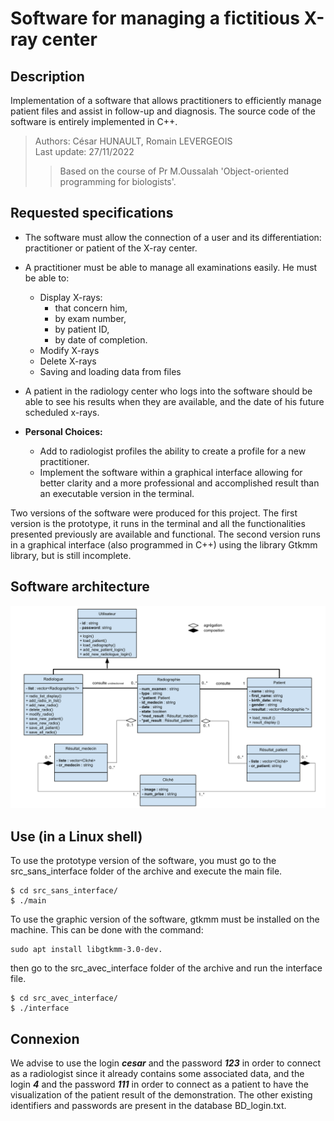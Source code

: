 # Software for managing a fictitious X-ray center

## Description
Implementation of a software that allows practitioners to efficiently manage patient files and assist in follow-up and diagnosis. The source code of the software is entirely implemented in C++. 

>Authors: César HUNAULT, Romain LEVERGEOIS </br>
>Last update: 27/11/2022</br>
>>Based on the course of Pr M.Oussalah 'Object-oriented programming for biologists'.

## Requested specifications

- The software must allow the connection of a user and its differentiation: practitioner or patient of the X-ray center.
- A practitioner must be able to manage all examinations easily. He must be able to:
  - Display X-rays:
    - that concern him,
    - by exam number,
    - by patient ID,
    - by date of completion.
  - Modify X-rays
  - Delete X-rays
  - Saving and loading data from files    
    
- A patient in the radiology center who logs into the software should be able to see his results when they are available, and the date of his future scheduled x-rays.    

- **Personal Choices:**
  - Add to radiologist profiles the ability to create a profile for a new practitioner.
  - Implement the software within a graphical interface allowing for better clarity and a more professional and accomplished result than an executable version in the terminal.
    
Two versions of the software were produced for this project. The first version is the prototype, it runs in the terminal and all the functionalities presented previously are available and functional. The second version runs in a graphical interface (also programmed in C++) using the library Gtkmm library, but is still incomplete.

## Software architecture 

![alt text](https://github.com/Cesar-Hunault/POO_Project/blob/master/UML_graph.svg?raw=true)


## Use (in a Linux shell)

To use the prototype version of the software, you must go to the src_sans_interface folder of the archive and execute the main file.

```
$ cd src_sans_interface/
$ ./main
```

To use the graphic version of the software, gtkmm must be installed on the machine. This can be done with the command: 
```
sudo apt install libgtkmm-3.0-dev.
```
then go to the src_avec_interface folder of the archive and run the
interface file.

```
$ cd src_avec_interface/
$ ./interface
```
## Connexion

We advise to use the login ***cesar*** and the password ***123*** in order to connect as a radiologist since it already contains some associated data, and the login ***4*** and the password ***111*** in order to connect as a patient to have the visualization of the patient result of the demonstration. The other existing identifiers and passwords are present in the database BD_login.txt.
